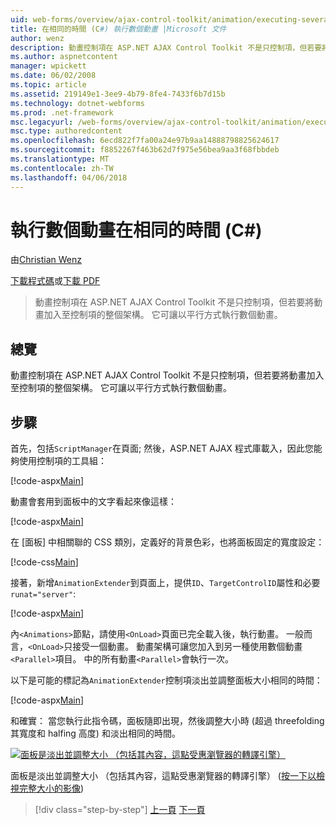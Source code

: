 ```yaml
---
uid: web-forms/overview/ajax-control-toolkit/animation/executing-several-animations-at-the-same-time-cs
title: 在相同的時間 (C#) 執行數個動畫 |Microsoft 文件
author: wenz
description: 動畫控制項在 ASP.NET AJAX Control Toolkit 不是只控制項，但若要將動畫加入至控制項的整個架構。 它可讓執行 severa...
ms.author: aspnetcontent
manager: wpickett
ms.date: 06/02/2008
ms.topic: article
ms.assetid: 219149e1-3ee9-4b79-8fe4-7433f6b7d15b
ms.technology: dotnet-webforms
ms.prod: .net-framework
msc.legacyurl: /web-forms/overview/ajax-control-toolkit/animation/executing-several-animations-at-the-same-time-cs
msc.type: authoredcontent
ms.openlocfilehash: 6ecd822f7fa00a24e97b9aa14888798825624617
ms.sourcegitcommit: f8852267f463b62d7f975e56bea9aa3f68fbbdeb
ms.translationtype: MT
ms.contentlocale: zh-TW
ms.lasthandoff: 04/06/2018
---
```

<a name="executing-several-animations-at-the-same-time-c"></a>執行數個動畫在相同的時間 (C#)
====================
由[Christian Wenz](https://github.com/wenz)

[下載程式碼](http://download.microsoft.com/download/f/9/a/f9a26acd-8df4-4484-8a18-199e4598f411/Animation2.cs.zip)或[下載 PDF](http://download.microsoft.com/download/6/7/1/6718d452-ff89-4d3f-a90e-c74ec2d636a3/animation2CS.pdf)

> 動畫控制項在 ASP.NET AJAX Control Toolkit 不是只控制項，但若要將動畫加入至控制項的整個架構。 它可讓以平行方式執行數個動畫。


## <a name="overview"></a>總覽

動畫控制項在 ASP.NET AJAX Control Toolkit 不是只控制項，但若要將動畫加入至控制項的整個架構。 它可讓以平行方式執行數個動畫。

## <a name="steps"></a>步驟

首先，包括`ScriptManager`在頁面; 然後，ASP.NET AJAX 程式庫載入，因此您能夠使用控制項的工具組：

[!code-aspx[Main](executing-several-animations-at-the-same-time-cs/samples/sample1.aspx)]

動畫會套用到面板中的文字看起來像這樣：

[!code-aspx[Main](executing-several-animations-at-the-same-time-cs/samples/sample2.aspx)]

在 [面板] 中相關聯的 CSS 類別，定義好的背景色彩，也將面板固定的寬度設定：

[!code-css[Main](executing-several-animations-at-the-same-time-cs/samples/sample3.css)]

接著，新增`AnimationExtender`到頁面上，提供`ID`、`TargetControlID`屬性和必要`runat="server"`:

[!code-aspx[Main](executing-several-animations-at-the-same-time-cs/samples/sample4.aspx)]

內`<Animations>`節點，請使用`<OnLoad>`頁面已完全載入後，執行動畫。 一般而言，`<OnLoad>`只接受一個動畫。 動畫架構可讓您加入到另一種使用數個動畫`<Parallel>`項目。 中的所有動畫`<Parallel>`會執行一次。

以下是可能的標記為`AnimationExtender`控制項淡出並調整面板大小相同的時間：

[!code-aspx[Main](executing-several-animations-at-the-same-time-cs/samples/sample5.aspx)]

和確實： 當您執行此指令碼，面板隨即出現，然後調整大小時 (超過 threefolding 其寬度和 halfing 高度) 和淡出相同的時間。


[![面板是淡出並調整大小 （包括其內容，這點受惠瀏覽器的轉譯引擎）](executing-several-animations-at-the-same-time-cs/_static/image2.png)](executing-several-animations-at-the-same-time-cs/_static/image1.png)

面板是淡出並調整大小 （包括其內容，這點受惠瀏覽器的轉譯引擎） ([按一下以檢視完整大小的影像](executing-several-animations-at-the-same-time-cs/_static/image3.png))

> [!div class="step-by-step"]
> [上一頁](adding-animation-to-a-control-cs.md)
> [下一頁](executing-several-animations-after-each-other-cs.md)

